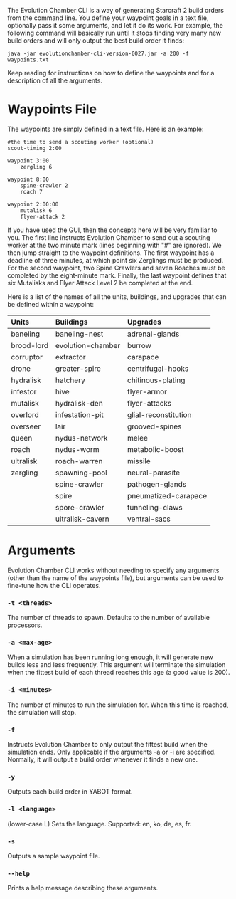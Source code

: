 The Evolution Chamber CLI is a way of generating Starcraft 2 build orders from the command line.  You define your waypoint goals in a text file, optionally pass it some arguments, and let it do its work.  For example, the following command will basically run until it stops finding very many new build orders and will only output the best build order it finds:

`java -jar evolutionchamber-cli-version-0027.jar -a 200 -f waypoints.txt`

Keep reading for instructions on how to define the waypoints and for a description of all the arguments.

# Waypoints File #

The waypoints are simply defined in a text file.  Here is an example:

```
#the time to send a scouting worker (optional)
scout-timing 2:00

waypoint 3:00
	zergling 6
	
waypoint 8:00
	spine-crawler 2
	roach 7

waypoint 2:00:00
	mutalisk 6
	flyer-attack 2
```

If you have used the GUI, then the concepts here will be very familiar to you.  The first line instructs Evolution Chamber to send out a scouting worker at the two minute mark (lines beginning with "#" are ignored).  We then jump straight to the waypoint definitions.  The first waypoint has a deadline of three minutes, at which point six Zerglings must be produced.  For the second waypoint, two Spine Crawlers and seven Roaches must be completed by the eight-minute mark.  Finally, the last waypoint defines that six Mutalisks and Flyer Attack Level 2 be completed at the end.

Here is a list of the names of all the units, buildings, and upgrades that can be defined within a waypoint:

| **Units** | **Buildings** | **Upgrades** |
|:----------|:--------------|:-------------|
| baneling  | baneling-nest | adrenal-glands |
| brood-lord | evolution-chamber | burrow       |
| corruptor | extractor     | carapace     |
| drone     | greater-spire | centrifugal-hooks |
| hydralisk | hatchery      | chitinous-plating |
| infestor  | hive          | flyer-armor  |
| mutalisk  | hydralisk-den | flyer-attacks |
| overlord  | infestation-pit | glial-reconstitution |
| overseer  | lair          | grooved-spines |
| queen     | nydus-network | melee        |
| roach     | nydus-worm    | metabolic-boost |
| ultralisk | roach-warren  | missile      |
| zergling  | spawning-pool | neural-parasite |
|           | spine-crawler | pathogen-glands |
|           | spire         | pneumatized-carapace |
|           | spore-crawler | tunneling-claws |
|           | ultralisk-cavern | ventral-sacs |

# Arguments #

Evolution Chamber CLI works without needing to specify any arguments (other than the name of the waypoints file), but arguments can be used to fine-tune how the CLI operates.

### `-t <threads>` ###
The number of threads to spawn.  Defaults to the number of available processors.

### `-a <max-age>` ###
When a simulation has been running long enough, it will generate new builds less and less frequently.  This argument will terminate the simulation when the fittest build of each thread reaches this age (a good value is 200).

### `-i <minutes>` ###
The number of minutes to run the simulation for.  When this time is reached, the simulation will stop.

### `-f` ###
Instructs Evolution Chamber to only output the fittest build when the simulation ends.  Only applicable if the arguments -a or -i are specified.  Normally, it will output a build order whenever it finds a new one.

### `-y` ###
Outputs each build order in YABOT format.

### `-l <language>` ###
(lower-case L) Sets the language.  Supported: en, ko, de, es, fr.

### `-s` ###
Outputs a sample waypoint file.

### `--help` ###
Prints a help message describing these arguments.